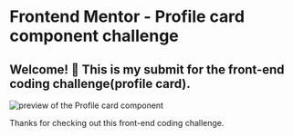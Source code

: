 # Frontend Mentor - Profile card component challenge
## Welcome! 👋 This is my submit for the front-end coding challenge(profile card).
![preview of the Profile card component](.images/preview.jpg)


Thanks for checking out this front-end coding challenge.


